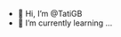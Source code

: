 - 👋 Hi, I’m @TatiGB
- 🌱 I’m currently learning ...
  

<!---
TatiGB/TatiGB is a ✨ special ✨ repository because its `README.md` (this file) appears on your GitHub profile.
You can click the Preview link to take a look at your changes.
--->
